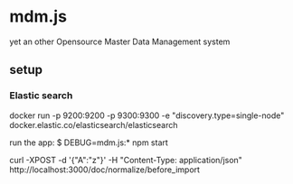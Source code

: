 # mdm.js
yet an other Opensource Master Data Management system 

## setup

### Elastic search

docker run -p 9200:9200 -p 9300:9300 -e "discovery.type=single-node" docker.elastic.co/elasticsearch/elasticsearch

   run the app:
     $ DEBUG=mdm.js:* npm start

curl -XPOST -d '{"A":"z"}' -H "Content-Type: application/json" http://localhost:3000/doc/normalize/before_import

